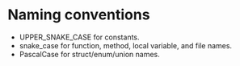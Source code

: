 # Naming conventions

- UPPER_SNAKE_CASE for constants.
- snake_case for function, method, local variable, and file names.
- PascalCase for struct/enum/union names.
